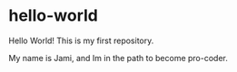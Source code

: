 # hello-world
Hello World! This is my first repository.

My name is Jami, and Im in the path to become pro-coder.
